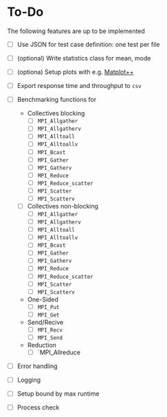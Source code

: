 # To-Do

The following features are up to be implemented

- [ ] Use JSON for test case definition: one test per file
- [ ] (optional) Write statistics class for mean, mode
- [ ] (optiona) Setup plots with e.g. [Matplot++](https://github.com/alandefreitas/matplotplusplus?tab=readme-ov-file)
- [ ] Export response time and throughput to `csv`
- [ ] Benchmarking functions for
    - Collectives blocking
        - [ ] `MPI_Allgather`
        - [ ] `MPI_Allgatherv`
        - [ ] `MPI_Alltoall`
        - [ ] `MPI_Alltoallv`
        - [ ] `MPI_Bcast`
        - [ ] `MPI_Gather`
        - [ ] `MPI_Gatherv`
        - [ ] `MPI_Reduce`
        - [ ] `MPI_Reduce_scatter`
        - [ ] `MPI_Scatter`
        - [ ] `MPI_Scatterv`
    - [ ] Collectives non-blocking
        - [ ] `MPI_Allgather`
        - [ ] `MPI_Allgatherv`
        - [ ] `MPI_Alltoall`
        - [ ] `MPI_Alltoallv`
        - [ ] `MPI_Bcast`
        - [ ] `MPI_Gather`
        - [ ] `MPI_Gatherv`
        - [ ] `MPI_Reduce`
        - [ ] `MPI_Reduce_scatter`
        - [ ] `MPI_Scatter`
        - [ ] `MPI_Scatterv`
    - One-Sided
        - [ ] `MPI_Put`
        - [ ] `MPI_Get` 
    - Send/Recive
        - [ ] `MPI_Recv`
        - [ ] `MPI_Send`
    - Reduction
        - [ ] `MPI_Allreduce
- [ ] Error handling
- [ ] Logging
- [ ] Setup bound by max runtime
- [ ] Process check


